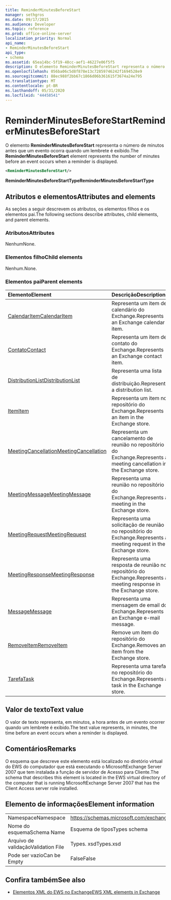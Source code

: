 ```yaml
---
title: ReminderMinutesBeforeStart
manager: sethgros
ms.date: 09/17/2015
ms.audience: Developer
ms.topic: reference
ms.prod: office-online-server
localization_priority: Normal
api_name:
- ReminderMinutesBeforeStart
api_type:
- schema
ms.assetid: 65ea14bc-5f19-48cc-aef1-46227e06f5f5
description: O elemento ReminderMinutesBeforeStart representa o número de minutos antes que um evento ocorra quando um lembrete é exibido.
ms.openlocfilehash: 056ba06c5d8f878e13c72859746242f1694528e9
ms.sourcegitcommit: 88ec988f2bb67c1866d06b361615f3674a24e795
ms.translationtype: MT
ms.contentlocale: pt-BR
ms.lasthandoff: 05/31/2020
ms.locfileid: "44458541"
---
```

# <a name="reminderminutesbeforestart"></a><span data-ttu-id="dd07d-103">ReminderMinutesBeforeStart</span><span class="sxs-lookup"><span data-stu-id="dd07d-103">ReminderMinutesBeforeStart</span></span>

<span data-ttu-id="dd07d-104">O elemento **ReminderMinutesBeforeStart** representa o número de minutos antes que um evento ocorra quando um lembrete é exibido.</span><span class="sxs-lookup"><span data-stu-id="dd07d-104">The **ReminderMinutesBeforeStart** element represents the number of minutes before an event occurs when a reminder is displayed.</span></span> 
  
```xml
<ReminderMinutesBeforeStart/>
```

 <span data-ttu-id="dd07d-105">**ReminderMinutesBeforeStartType**</span><span class="sxs-lookup"><span data-stu-id="dd07d-105">**ReminderMinutesBeforeStartType**</span></span>
## <a name="attributes-and-elements"></a><span data-ttu-id="dd07d-106">Atributos e elementos</span><span class="sxs-lookup"><span data-stu-id="dd07d-106">Attributes and elements</span></span>

<span data-ttu-id="dd07d-107">As seções a seguir descrevem os atributos, os elementos filhos e os elementos pai.</span><span class="sxs-lookup"><span data-stu-id="dd07d-107">The following sections describe attributes, child elements, and parent elements.</span></span>
  
### <a name="attributes"></a><span data-ttu-id="dd07d-108">Atributos</span><span class="sxs-lookup"><span data-stu-id="dd07d-108">Attributes</span></span>

<span data-ttu-id="dd07d-109">Nenhum</span><span class="sxs-lookup"><span data-stu-id="dd07d-109">None.</span></span>
  
### <a name="child-elements"></a><span data-ttu-id="dd07d-110">Elementos filho</span><span class="sxs-lookup"><span data-stu-id="dd07d-110">Child elements</span></span>

<span data-ttu-id="dd07d-111">Nenhum.</span><span class="sxs-lookup"><span data-stu-id="dd07d-111">None.</span></span>
  
### <a name="parent-elements"></a><span data-ttu-id="dd07d-112">Elementos pai</span><span class="sxs-lookup"><span data-stu-id="dd07d-112">Parent elements</span></span>

|<span data-ttu-id="dd07d-113">**Elemento**</span><span class="sxs-lookup"><span data-stu-id="dd07d-113">**Element**</span></span>|<span data-ttu-id="dd07d-114">**Descrição**</span><span class="sxs-lookup"><span data-stu-id="dd07d-114">**Description**</span></span>|
|:-----|:-----|
|[<span data-ttu-id="dd07d-115">CalendarItem</span><span class="sxs-lookup"><span data-stu-id="dd07d-115">CalendarItem</span></span>](calendaritem.md) <br/> |<span data-ttu-id="dd07d-116">Representa um item de calendário do Exchange.</span><span class="sxs-lookup"><span data-stu-id="dd07d-116">Represents an Exchange calendar item.</span></span>  <br/> |
|[<span data-ttu-id="dd07d-117">Contato</span><span class="sxs-lookup"><span data-stu-id="dd07d-117">Contact</span></span>](contact.md) <br/> |<span data-ttu-id="dd07d-118">Representa um item de contato do Exchange.</span><span class="sxs-lookup"><span data-stu-id="dd07d-118">Represents an Exchange contact item.</span></span>  <br/> |
|[<span data-ttu-id="dd07d-119">DistributionList</span><span class="sxs-lookup"><span data-stu-id="dd07d-119">DistributionList</span></span>](distributionlist.md) <br/> |<span data-ttu-id="dd07d-120">Representa uma lista de distribuição.</span><span class="sxs-lookup"><span data-stu-id="dd07d-120">Represents a distribution list.</span></span>  <br/> |
|[<span data-ttu-id="dd07d-121">Item</span><span class="sxs-lookup"><span data-stu-id="dd07d-121">Item</span></span>](item.md) <br/> |<span data-ttu-id="dd07d-122">Representa um item no repositório do Exchange.</span><span class="sxs-lookup"><span data-stu-id="dd07d-122">Represents an item in the Exchange store.</span></span>  <br/> |
|[<span data-ttu-id="dd07d-123">MeetingCancellation</span><span class="sxs-lookup"><span data-stu-id="dd07d-123">MeetingCancellation</span></span>](meetingcancellation.md) <br/> |<span data-ttu-id="dd07d-124">Representa um cancelamento de reunião no repositório do Exchange.</span><span class="sxs-lookup"><span data-stu-id="dd07d-124">Represents a meeting cancellation in the Exchange store.</span></span>  <br/> |
|[<span data-ttu-id="dd07d-125">MeetingMessage</span><span class="sxs-lookup"><span data-stu-id="dd07d-125">MeetingMessage</span></span>](meetingmessage.md) <br/> |<span data-ttu-id="dd07d-126">Representa uma reunião no repositório do Exchange.</span><span class="sxs-lookup"><span data-stu-id="dd07d-126">Represents a meeting in the Exchange store.</span></span>  <br/> |
|[<span data-ttu-id="dd07d-127">MeetingRequest</span><span class="sxs-lookup"><span data-stu-id="dd07d-127">MeetingRequest</span></span>](meetingrequest.md) <br/> |<span data-ttu-id="dd07d-128">Representa uma solicitação de reunião no repositório do Exchange.</span><span class="sxs-lookup"><span data-stu-id="dd07d-128">Represents a meeting request in the Exchange store.</span></span>  <br/> |
|[<span data-ttu-id="dd07d-129">MeetingResponse</span><span class="sxs-lookup"><span data-stu-id="dd07d-129">MeetingResponse</span></span>](meetingresponse.md) <br/> |<span data-ttu-id="dd07d-130">Representa uma resposta de reunião no repositório do Exchange.</span><span class="sxs-lookup"><span data-stu-id="dd07d-130">Represents a meeting response in the Exchange store.</span></span>  <br/> |
|[<span data-ttu-id="dd07d-131">Message</span><span class="sxs-lookup"><span data-stu-id="dd07d-131">Message</span></span>](message-ex15websvcsotherref.md) <br/> |<span data-ttu-id="dd07d-132">Representa uma mensagem de email do Exchange.</span><span class="sxs-lookup"><span data-stu-id="dd07d-132">Represents an Exchange e-mail message.</span></span>  <br/> |
|[<span data-ttu-id="dd07d-133">RemoveItem</span><span class="sxs-lookup"><span data-stu-id="dd07d-133">RemoveItem</span></span>](removeitem.md) <br/> |<span data-ttu-id="dd07d-134">Remove um item do repositório do Exchange.</span><span class="sxs-lookup"><span data-stu-id="dd07d-134">Removes an item from the Exchange store.</span></span>  <br/> |
|[<span data-ttu-id="dd07d-135">Tarefa</span><span class="sxs-lookup"><span data-stu-id="dd07d-135">Task</span></span>](task.md) <br/> |<span data-ttu-id="dd07d-136">Representa uma tarefa no repositório do Exchange.</span><span class="sxs-lookup"><span data-stu-id="dd07d-136">Represents a task in the Exchange store.</span></span>  <br/> |
   
## <a name="text-value"></a><span data-ttu-id="dd07d-137">Valor de texto</span><span class="sxs-lookup"><span data-stu-id="dd07d-137">Text value</span></span>

<span data-ttu-id="dd07d-138">O valor de texto representa, em minutos, a hora antes de um evento ocorrer quando um lembrete é exibido.</span><span class="sxs-lookup"><span data-stu-id="dd07d-138">The text value represents, in minutes, the time before an event occurs when a reminder is displayed.</span></span>
  
## <a name="remarks"></a><span data-ttu-id="dd07d-139">Comentários</span><span class="sxs-lookup"><span data-stu-id="dd07d-139">Remarks</span></span>

<span data-ttu-id="dd07d-140">O esquema que descreve este elemento está localizado no diretório virtual do EWS do computador que está executando o MicrosoftExchange Server 2007 que tem instalada a função de servidor de Acesso para Cliente.</span><span class="sxs-lookup"><span data-stu-id="dd07d-140">The schema that describes this element is located in the EWS virtual directory of the computer that is running MicrosoftExchange Server 2007 that has the Client Access server role installed.</span></span>
  
## <a name="element-information"></a><span data-ttu-id="dd07d-141">Elemento de informações</span><span class="sxs-lookup"><span data-stu-id="dd07d-141">Element information</span></span>

|||
|:-----|:-----|
|<span data-ttu-id="dd07d-142">Namespace</span><span class="sxs-lookup"><span data-stu-id="dd07d-142">Namespace</span></span>  <br/> |https://schemas.microsoft.com/exchange/services/2006/types  <br/> |
|<span data-ttu-id="dd07d-143">Nome do esquema</span><span class="sxs-lookup"><span data-stu-id="dd07d-143">Schema Name</span></span>  <br/> |<span data-ttu-id="dd07d-144">Esquema de tipos</span><span class="sxs-lookup"><span data-stu-id="dd07d-144">Types schema</span></span>  <br/> |
|<span data-ttu-id="dd07d-145">Arquivo de validação</span><span class="sxs-lookup"><span data-stu-id="dd07d-145">Validation File</span></span>  <br/> |<span data-ttu-id="dd07d-146">Types. xsd</span><span class="sxs-lookup"><span data-stu-id="dd07d-146">Types.xsd</span></span>  <br/> |
|<span data-ttu-id="dd07d-147">Pode ser vazio</span><span class="sxs-lookup"><span data-stu-id="dd07d-147">Can be Empty</span></span>  <br/> |<span data-ttu-id="dd07d-148">False</span><span class="sxs-lookup"><span data-stu-id="dd07d-148">False</span></span>  <br/> |
   
## <a name="see-also"></a><span data-ttu-id="dd07d-149">Confira também</span><span class="sxs-lookup"><span data-stu-id="dd07d-149">See also</span></span>



- [<span data-ttu-id="dd07d-150">Elementos XML do EWS no Exchange</span><span class="sxs-lookup"><span data-stu-id="dd07d-150">EWS XML elements in Exchange</span></span>](ews-xml-elements-in-exchange.md)

